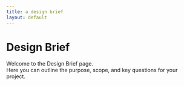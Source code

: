 ```yaml
---
title: a design brief
layout: default
---
```


# Design Brief

Welcome to the Design Brief page.  
Here you can outline the purpose, scope, and key questions for your project.
